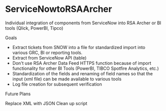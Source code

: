 # ServiceNowtoRSAArcher
Individual integration of components from ServiceNow into RSA Archer or BI tools (Qlick, PowerBI, Tipco)

Goals
- Extract tickets from SNOW into a file for standardized import into various GRC, BI or reporting tools.
- Extract from ServiceNow API (table)
- Don't use RSA Archer Data Feed HTTPS function because of import functionality for other BI Tools (PowerBI, TIBCO Spotfire Analytics, etc.)
- Standardization of the fields and renaming of field names so that the input (xml file) can be made available to various tools
- Log file creation for subsequent verification

Future Plans

Replace XML with JSON
Clean up script
